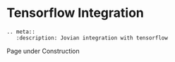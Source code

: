 # Tensorflow Integration

```eval_rst
.. meta::
   :description: Jovian integration with tensorflow
```

Page under Construction
